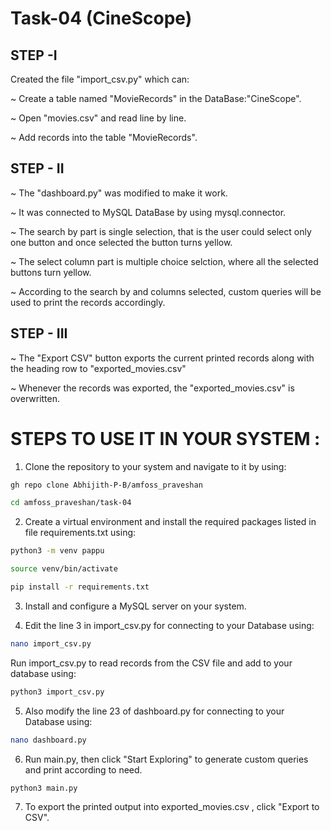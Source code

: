 # Task-04 (CineScope)

## STEP -I
Created the file "import_csv.py" which can:

~ Create a table named "MovieRecords" in the DataBase:"CineScope".

~ Open "movies.csv" and read line by line.

~ Add records into the table "MovieRecords".

## STEP - II
~ The "dashboard.py" was modified to make it work.

~ It was connected to MySQL DataBase by using mysql.connector.

~ The search by part is single selection, that is the user could select only one button and once selected the button
  turns yellow.

~ The select column part is multiple choice selction, where all the selected buttons turn yellow.

~ According to the search by and columns selected, custom queries will be used to print the records accordingly.

## STEP - III
~ The "Export CSV" button exports the current printed records along with the heading row to "exported_movies.csv"

~ Whenever the records was exported, the "exported_movies.csv" is overwritten.

# STEPS TO USE IT IN YOUR SYSTEM :
1. Clone the repository to your system and navigate to it by using:
```bash
gh repo clone Abhijith-P-B/amfoss_praveshan
```
```bash
cd amfoss_praveshan/task-04
```

2. Create a virtual environment and install the required packages listed in file requirements.txt using:
```bash
python3 -m venv pappu
```
```bash
source venv/bin/activate
```
```bash
pip install -r requirements.txt
```

3. Install and configure a MySQL server on your system.

4. Edit the line 3 in import_csv.py for connecting to your Database using:
```bash
nano import_csv.py
```
   Run import_csv.py to read records from the CSV file and add to your database using:
```bash
python3 import_csv.py
```

5. Also modify the line 23 of dashboard.py for connecting to your Database using:
```bash
nano dashboard.py
```

6. Run main.py, then click "Start Exploring" to generate custom queries and print according to need.
```bash
python3 main.py
```

7. To export the printed output into exported_movies.csv , click "Export to CSV".

